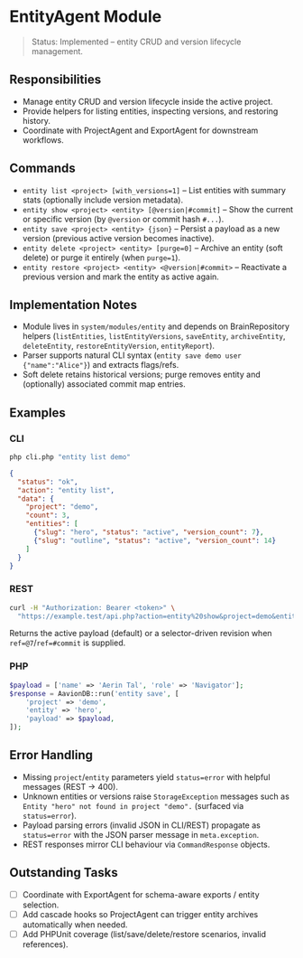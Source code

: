 # EntityAgent Module

> Status: Implemented – entity CRUD and version lifecycle management.

## Responsibilities
- Manage entity CRUD and version lifecycle inside the active project.
- Provide helpers for listing entities, inspecting versions, and restoring history.
- Coordinate with ProjectAgent and ExportAgent for downstream workflows.

## Commands
- `entity list <project> [with_versions=1]` – List entities with summary stats (optionally include version metadata).
- `entity show <project> <entity> [@version|#commit]` – Show the current or specific version (by `@version` or commit hash `#...`).
- `entity save <project> <entity> {json}` – Persist a payload as a new version (previous active version becomes inactive).
- `entity delete <project> <entity> [purge=0]` – Archive an entity (soft delete) or purge it entirely (when `purge=1`).
- `entity restore <project> <entity> <@version|#commit>` – Reactivate a previous version and mark the entity as active again.

## Implementation Notes
- Module lives in `system/modules/entity` and depends on BrainRepository helpers (`listEntities`, `listEntityVersions`, `saveEntity`, `archiveEntity`, `deleteEntity`, `restoreEntityVersion`, `entityReport`).
- Parser supports natural CLI syntax (`entity save demo user {"name":"Alice"}`) and extracts flags/refs.
- Soft delete retains historical versions; purge removes entity and (optionally) associated commit map entries.

## Examples

### CLI
```bash
php cli.php "entity list demo"
```
```json
{
  "status": "ok",
  "action": "entity list",
  "data": {
    "project": "demo",
    "count": 3,
    "entities": [
      {"slug": "hero", "status": "active", "version_count": 7},
      {"slug": "outline", "status": "active", "version_count": 14}
    ]
  }
}
```

### REST
```bash
curl -H "Authorization: Bearer <token>" \
  "https://example.test/api.php?action=entity%20show&project=demo&entity=hero"
```
Returns the active payload (default) or a selector-driven revision when `ref=@7`/`ref=#commit` is supplied.

### PHP
```php
$payload = ['name' => 'Aerin Tal', 'role' => 'Navigator'];
$response = AavionDB::run('entity save', [
    'project' => 'demo',
    'entity' => 'hero',
    'payload' => $payload,
]);
```

## Error Handling
- Missing `project`/`entity` parameters yield `status=error` with helpful messages (REST → 400).
- Unknown entities or versions raise `StorageException` messages such as `Entity "hero" not found in project "demo".` (surfaced via `status=error`).
- Payload parsing errors (invalid JSON in CLI/REST) propagate as `status=error` with the JSON parser message in `meta.exception`.
- REST responses mirror CLI behaviour via `CommandResponse` objects.

## Outstanding Tasks
- [ ] Coordinate with ExportAgent for schema-aware exports / entity selection.
- [ ] Add cascade hooks so ProjectAgent can trigger entity archives automatically when needed.
- [ ] Add PHPUnit coverage (list/save/delete/restore scenarios, invalid references).
